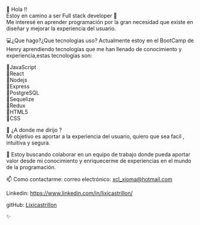  👋 Hola !! \
  Estoy en camino a ser Full stack developer  💞️ \
  Me interesé en aprender programación por la gran necesidad que existe en diseñar y mejorar la experiencia del usuario.  

💻¿Que hago?¿Que tecnologias uso? 
 Actualmente estoy en el BootCamp de Henry aprendiendo  tecnologías que me han llenado de conocimiento y experiencia,estas tecnologías son: 

🔹JavaScript \
🔹React \
🔹Nodejs \
🔹Express \
🔹PostgreSQL \
🔹Sequelize \
🔹Redux \
🔹HTML5 \
🔹CSS 

🌱 ¿A donde me dirijo ? \
  Mi objetivo es aportar a la experiencia del usuario, quiero que sea facil , intuitiva y segura. 
  
💞️   Estoy buscando colaborar en un equipo de trabajo donde pueda aportar valor desde mi conocimiento y  enriquecerme de experiencias en el mundo de la programación. 

📫 Como contactarme: 
correo electrónico: 
xcl_xioma@hotmail.com 

Linkedin: 
https://www.linkedin.com/in/lixicastrillon/ 

gitHub: 
[Lixicastrillon](https://github.com/Lixicastrillon/) 

✨
